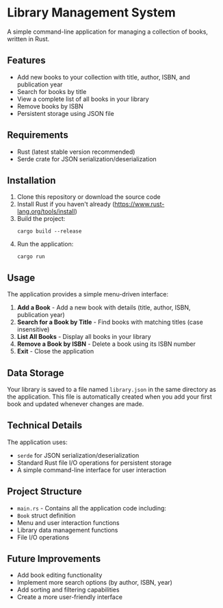 # Library Management System

A simple command-line application for managing a collection of books, written in Rust.

## Features

- Add new books to your collection with title, author, ISBN, and publication year
- Search for books by title
- View a complete list of all books in your library
- Remove books by ISBN
- Persistent storage using JSON file

## Requirements

- Rust (latest stable version recommended)
- Serde crate for JSON serialization/deserialization

## Installation

1. Clone this repository or download the source code
2. Install Rust if you haven't already (https://www.rust-lang.org/tools/install)
3. Build the project:
   ```
   cargo build --release
   ```
4. Run the application:
   ```
   cargo run
   ```

## Usage

The application provides a simple menu-driven interface:

1. **Add a Book** - Add a new book with details (title, author, ISBN, publication year)
2. **Search for a Book by Title** - Find books with matching titles (case insensitive)
3. **List All Books** - Display all books in your library
4. **Remove a Book by ISBN** - Delete a book using its ISBN number
5. **Exit** - Close the application

## Data Storage

Your library is saved to a file named `library.json` in the same directory as the application. This file is automatically created when you add your first book and updated whenever changes are made.

## Technical Details

The application uses:
- `serde` for JSON serialization/deserialization
- Standard Rust file I/O operations for persistent storage
- A simple command-line interface for user interaction

## Project Structure

- `main.rs` - Contains all the application code including:
- `Book` struct definition
- Menu and user interaction functions
- Library data management functions
- File I/O operations

## Future Improvements

- Add book editing functionality
- Implement more search options (by author, ISBN, year)
- Add sorting and filtering capabilities
- Create a more user-friendly interface
